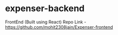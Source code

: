 # expenser-backend

FrontEnd (Built using React) Repo Link - https://github.com/mohit2308jain/Expenser-frontend
